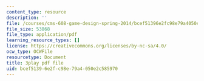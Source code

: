```yaml
---
content_type: resource
description: ''
file: /courses/cms-608-game-design-spring-2014/bcef51396e2fc98e79a4050e2c585970_1506662.pdf
file_size: 53868
file_type: application/pdf
learning_resource_types: []
license: https://creativecommons.org/licenses/by-nc-sa/4.0/
ocw_type: OCWFile
resourcetype: Document
title: 3play pdf file
uid: bcef5139-6e2f-c98e-79a4-050e2c585970
---
```

